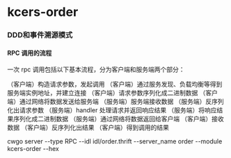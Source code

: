 # kcers-order

### DDD和事件溯源模式

#### RPC 调用的流程
一次 rpc 调用包括以下基本流程，分为客户端和服务端两个部分：

（客户端）构造请求参数，发起调用
（客户端）通过服务发现、负载均衡等得到服务端实例地址，并建立连接
（客户端）请求参数序列化成二进制数据
（客户端）通过网络将数据发送给服务端
（服务端）服务端接收数据
（服务端）反序列化出请求参数
（服务端）handler 处理请求并返回响应结果
（服务端）将响应结果序列化成二进制数据
（服务端）通过网络将数据返回给客户端
（客户端）接收数据
（客户端）反序列化出结果
（客户端）得到调用的结果





cwgo server --type RPC --idl idl/order.thrift --server_name order --module kcers-order --hex 





